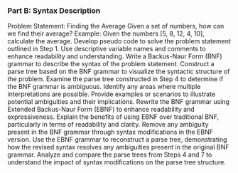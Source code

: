 ### Part B: Syntax Description
Problem Statement: Finding the Average
Given a set of numbers, how can we find their average?
Example: Given the numbers [5, 8, 12, 4, 10], calculate the average.
Develop pseudo code to solve the problem statement outlined in Step 1.
Use descriptive variable names and comments to enhance readability and understanding.
Write a Backus-Naur Form (BNF) grammar to describe the syntax of the problem statement.
Construct a parse tree based on the BNF grammar to visualize the syntactic structure of the problem.
Examine the parse tree constructed in Step 4 to determine if the BNF grammar is ambiguous.
Identify any areas where multiple interpretations are possible.
Provide examples or scenarios to illustrate potential ambiguities and their implications.
Rewrite the BNF grammar using Extended Backus-Naur Form (EBNF) to enhance readability and expressiveness.
Explain the benefits of using EBNF over traditional BNF, particularly in terms of readability and clarity.
Remove any ambiguity present in the BNF grammar through syntax modifications in the EBNF version.
Use the EBNF grammar to reconstruct a parse tree, demonstrating how the revised syntax resolves any ambiguities present in the original BNF grammar.
Analyze and compare the parse trees from Steps 4 and 7 to understand the impact of syntax modifications on the parse tree structure.